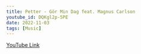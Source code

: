 ```yaml
---
title: Petter - Gör Min Dag feat. Magnus Carlson
youtube_id: DQKgl2p-5PE
date: 2022-11-03
tags: [Music]
---
```



[YouTube Link](https://www.youtube.com/watch?v=DQKgl2p-5PE)
